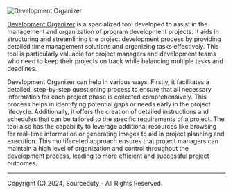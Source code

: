 ![Development Organizer](https://github.com/sourceduty/Development_Organizer/assets/123030236/eb39f6c4-68b3-4b79-8d1a-8f48993ab1bb)

[Development Organizer](https://chatgpt.com/g/g-pxOMOdDVa-development-organizer) is a specialized tool developed to assist in the management and organization of program development projects. It aids in structuring and streamlining the project development process by providing detailed time management solutions and organizing tasks effectively. This tool is particularly valuable for project managers and development teams who need to keep their projects on track while balancing multiple tasks and deadlines.

Development Organizer can help in various ways. Firstly, it facilitates a detailed, step-by-step questioning process to ensure that all necessary information for each project phase is collected comprehensively. This process helps in identifying potential gaps or needs early in the project lifecycle. Additionally, it offers the creation of detailed instructions and schedules that can be tailored to the specific requirements of a project. The tool also has the capability to leverage additional resources like browsing for real-time information or generating images to aid in project planning and execution. This multifaceted approach ensures that project managers can maintain a high level of organization and control throughout the development process, leading to more efficient and successful project outcomes.

***
Copyright (C) 2024, Sourceduty - All Rights Reserved.
